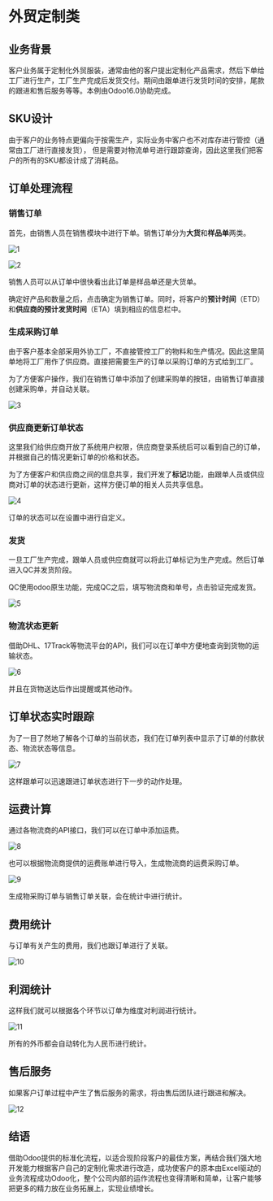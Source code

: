 # 外贸定制类

## 业务背景

客户业务属于定制化外贸服装，通常由他的客户提出定制化产品需求，然后下单给工厂进行生产，工厂生产完成后发货交付。期间由跟单进行发货时间的安排，尾款的跟进和售后服务等等。本例由Odoo16.0协助完成。

## SKU设计

由于客户的业务特点更偏向于按需生产，实际业务中客户也不对库存进行管控（通常由工厂进行直接发货）， 但是需要对物流单号进行跟踪查询，因此这里我们把客户的所有的SKU都设计成了消耗品。

## 订单处理流程

### 销售订单

首先，由销售人员在销售模块中进行下单。销售订单分为**大货**和**样品单**两类。

![1](./images/1.png)

![2](./images/2.png)

销售人员可以从订单中很快看出此订单是样品单还是大货单。

确定好产品和数量之后，点击确定为销售订单。同时，将客户的**预计时间**（ETD）和**供应商的预计发货时间**（ETA）填到相应的信息栏中。

### 生成采购订单

由于客户基本全部采用外协工厂，不直接管控工厂的物料和生产情况。因此这里简单地将工厂用作了供应商。直接把需要生产的订单以采购订单的方式给到工厂。

为了方便客户操作，我们在销售订单中添加了创建采购单的按钮，由销售订单直接创建采购单，并自动关联。

![3](./images/3.png)

### 供应商更新订单状态

这里我们给供应商开放了系统用户权限，供应商登录系统后可以看到自己的订单，并根据自己的情况更新订单的价格和状态。

为了方便客户和供应商之间的信息共享，我们开发了**标记**功能，由跟单人员或供应商对订单的状态进行更新，这样方便订单的相关人员共享信息。

![4](./images/4.png)

订单的状态可以在设置中进行自定义。

### 发货

一旦工厂生产完成，跟单人员或供应商就可以将此订单标记为生产完成。然后订单进入QC并发货阶段。

QC使用odoo原生功能，完成QC之后，填写物流商和单号，点击验证完成发货。

![5](./images/5.png)

### 物流状态更新

借助DHL、17Track等物流平台的API，我们可以在订单中方便地查询到货物的运输状态。

![6](./images/6.png)

并且在货物送达后作出提醒或其他动作。

## 订单状态实时跟踪

为了一目了然地了解各个订单的当前状态，我们在订单列表中显示了订单的付款状态、物流状态等信息。

![7](./images/7.png)

这样跟单可以迅速跟进订单状态进行下一步的动作处理。

## 运费计算

通过各物流商的API接口，我们可以在订单中添加运费。

![8](./images/8.png)

也可以根据物流商提供的运费账单进行导入，生成物流商的运费采购订单。

![9](./images/9.png)

生成物采购订单与销售订单关联，会在统计中进行统计。

## 费用统计

与订单有关产生的费用，我们也跟订单进行了关联。

![10](./images/10.png)

## 利润统计

这样我们就可以根据各个环节以订单为维度对利润进行统计。

![11](./images/11.png)

所有的外币都会自动转化为人民币进行统计。

## 售后服务

如果客户订单过程中产生了售后服务的需求，将由售后团队进行跟进和解决。

![12](./images/12.png)

## 结语

借助Odoo提供的标准化流程，以适合现阶段客户的最佳方案，再结合我们强大地开发能力根据客户自己的定制化需求进行改造，成功使客户的原本由Excel驱动的业务流程成功Odoo化，整个公司内部的运作流程也变得清晰和简单，让客户能够把更多的精力放在业务拓展上，实现业绩增长。